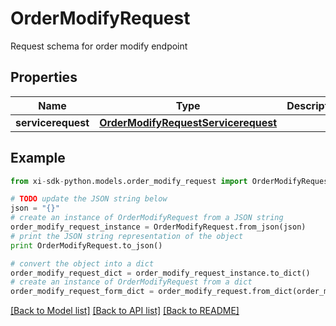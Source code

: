 # OrderModifyRequest

Request schema for order modify endpoint

## Properties

Name | Type | Description | Notes
------------ | ------------- | ------------- | -------------
**servicerequest** | [**OrderModifyRequestServicerequest**](OrderModifyRequestServicerequest.md) |  | [optional] 

## Example

```python
from xi-sdk-python.models.order_modify_request import OrderModifyRequest

# TODO update the JSON string below
json = "{}"
# create an instance of OrderModifyRequest from a JSON string
order_modify_request_instance = OrderModifyRequest.from_json(json)
# print the JSON string representation of the object
print OrderModifyRequest.to_json()

# convert the object into a dict
order_modify_request_dict = order_modify_request_instance.to_dict()
# create an instance of OrderModifyRequest from a dict
order_modify_request_form_dict = order_modify_request.from_dict(order_modify_request_dict)
```
[[Back to Model list]](../README.md#documentation-for-models) [[Back to API list]](../README.md#documentation-for-api-endpoints) [[Back to README]](../README.md)


